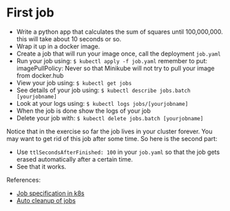 # First job

* Write a python app that calculates the sum of squares until 100,000,000.
    this will take about 10 seconds or so.
* Wrap it up in a docker image.
* Create a job that will run your image once, call the deployment `job.yaml`
* Run your job using:
    `$ kubectl apply -f job.yaml`
    remember to put:
        imagePullPolicy: Never
    so that Minikube will not try to pull your image from docker.hub
* View your job using:
    `$ kubectl get jobs`
* See details of your job using:
    `$ kubectl describe jobs.batch [yourjobname]`
* Look at your logs using:
    `$ kubectl logs jobs/[yourjobname]`
* When the job is done show the logs of your job
* Delete your job with:
    `$ kubectl delete jobs.batch [yourjobname]`

Notice that in the exercise so far the job lives in your cluster forever. You may want to get rid of this job after some time. So here is the second part:

* Use `ttlSecondsAfterFinished: 100` in your `job.yaml` so that the job gets erased automatically after a certain time.
* See that it works.

References:
* [Job specification in k8s](https://kubernetes.io/docs/concepts/workloads/controllers/job)
* [Auto cleanup of jobs](https://kubernetes.io/docs/concepts/workloads/controllers/ttlafterfinished)
